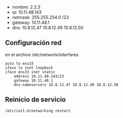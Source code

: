 - nombre: 2.2.3
- ip: 10.11.48.143
- netmask: 255.255.254.0  /23
- gateway: 10.11.48.1
- dns: 10.8.12.47 10.8.12.49 10.8.12.50

## Configuración red
en el archivo /etc/network/interfares
```
auto lo ens33
iface lo inet loopback
iface ens33 inet static
	address 10.11.48.143/23
	gateway 10.11.48.1
	dns-nameservers 10.8.12.47 10.8.12.49 10.8.12.50
```
## Reinicio de servicio
```
/etc/init.d/networking restart
```